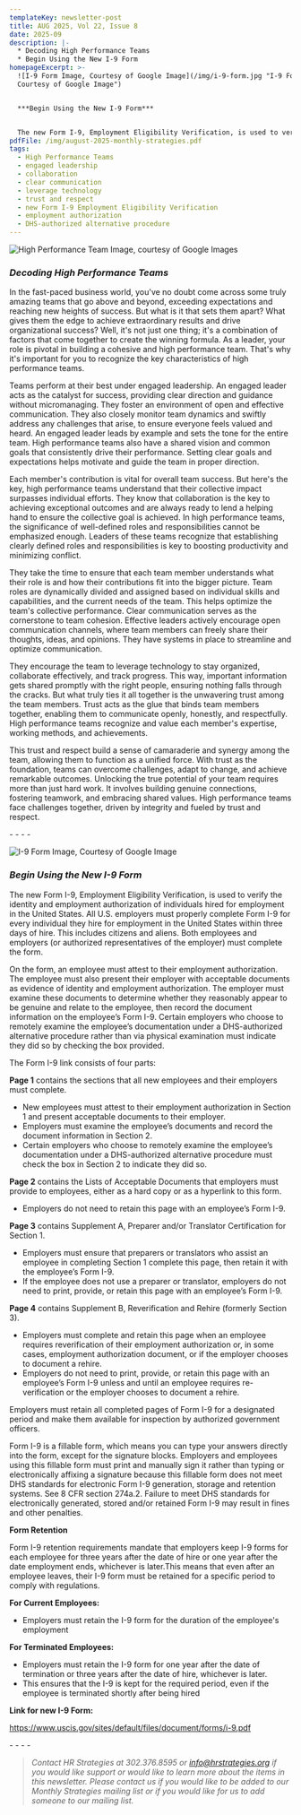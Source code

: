 ```yaml
---
templateKey: newsletter-post
title: AUG 2025, Vol 22, Issue 8
date: 2025-09
description: |-
  * Decoding High Performance Teams
  * Begin Using the New I-9 Form
homepageExcerpt: >-
  ![I-9 Form Image, Courtesy of Google Image](/img/i-9-form.jpg "I-9 Form Image,
  Courtesy of Google Image")


  ***Begin Using the New I-9 Form***


  The new Form I-9, Employment Eligibility Verification, is used to verify the identity and employment authorization of individuals hired for employment in the United States. All U.S. employers must properly complete Form I-9 for every individual they hire for employment in the United States within three days of hire. This includes citizens and aliens. Both employees and employers (or authorized representatives of the employer) must complete the form.
pdfFile: /img/august-2025-monthly-strategies.pdf
tags:
  - High Performance Teams
  - engaged leadership
  - collaboration
  - clear communication
  - leverage technology
  - trust and respect
  - new Form I-9 Employment Eligibility Verification
  - employment authorization
  - DHS-authorized alternative procedure
---
```

![High Performance Team Image, courtesy of Google Images](/img/high-performance-team.jpg "High Performance Team Image, courtesy of Google Images")

### ***Decoding High Performance Teams***

In the fast-paced business world, you've no doubt come across some truly amazing teams that go above and beyond, exceeding expectations and reaching new heights of success. But what is it that sets them apart? What gives them the edge to achieve extraordinary results and drive organizational success? Well, it's not just one thing; it's a combination of factors that come together to create the winning formula. As a leader, your role is pivotal in building a cohesive and high performance team. That's why it's important for you to recognize the key characteristics of high performance teams.

Teams perform at their best under engaged leadership. An engaged leader acts as the catalyst for success, providing clear direction and guidance without micromanaging. They foster an environment of open and effective communication. They also closely monitor team dynamics and swiftly address any challenges that arise, to ensure everyone feels valued and heard. An engaged leader leads by example and sets the tone for the entire team. High performance teams also have a shared vision and common goals that consistently drive their performance. Setting clear goals and expectations helps motivate and guide the team in proper direction.

Each member's contribution is vital for overall team success. But here's the key, high performance teams understand that their collective impact surpasses individual efforts. They know that collaboration is the key to achieving exceptional outcomes and are always ready to lend a helping hand to ensure the collective goal is achieved. In high performance teams, the significance of well-defined roles and responsibilities cannot be emphasized enough. Leaders of these teams recognize that establishing clearly defined roles and responsibilities is key to boosting productivity and minimizing conflict.

They take the time to ensure that each team member understands what their role is and how their contributions fit into the bigger picture. Team roles are dynamically divided and assigned based on individual skills and capabilities, and the current needs of the team. This helps optimize the team's collective performance. Clear communication serves as the cornerstone to team cohesion. Effective leaders actively encourage open communication channels, where team members can freely share their thoughts, ideas, and opinions. They have systems in place to streamline and optimize communication.

They encourage the team to leverage technology to stay organized, collaborate effectively, and track progress. This way, important information gets shared promptly with the right people, ensuring nothing falls through the cracks. But what truly ties it all together is the unwavering trust among the team members. Trust acts as the glue that binds team members together, enabling them to communicate openly, honestly, and respectfully. High performance teams recognize and value each member's expertise, working methods, and achievements.

This trust and respect build a sense of camaraderie and synergy among the team, allowing them to function as a unified force. With trust as the foundation, teams can overcome challenges, adapt to change, and achieve remarkable outcomes. Unlocking the true potential of your team requires more than just hard work. It involves building genuine connections, fostering teamwork, and embracing shared values. High performance teams face challenges together, driven by integrity and fueled by trust and respect.

\-﻿ - - -

![I-9 Form Image, Courtesy of Google Image](/img/i-9-form.jpg "I-9 Form Image, Courtesy of Google Image")

### ***Begin Using the New I-9 Form***

The new Form I-9, Employment Eligibility Verification, is used to verify the identity and employment authorization of individuals hired for employment in the United States. All U.S. employers must properly complete Form I-9 for every individual they hire for employment in the United States within three days of hire. This includes citizens and aliens. Both employees and employers (or authorized representatives of the employer) must complete the form.

On the form, an employee must attest to their employment authorization. The employee must also present their employer with acceptable documents as evidence of identity and employment authorization. The employer must examine these documents to determine whether they reasonably appear to be genuine and relate to the employee, then record the document information on the employee’s Form I-9. Certain employers who choose to remotely examine the employee’s documentation under a DHS-authorized alternative procedure rather than via physical examination must indicate they did so by checking the box provided.

The Form I-9 link consists of four parts:

**Page 1** contains the sections that all new employees and their employers must complete.

* New employees must attest to their employment authorization in Section 1 and present acceptable documents to their employer.
* Employers must examine the employee’s documents and record the document information in Section 2.
* Certain employers who choose to remotely examine the employee’s documentation under a DHS-authorized alternative procedure must check the box in Section 2 to indicate they did so.

**Page 2** contains the Lists of Acceptable Documents that employers must provide to employees, either as a hard copy or as a hyperlink to this form.

* Employers do not need to retain this page with an employee’s Form I-9.

**Page 3** contains Supplement A, Preparer and/or Translator Certification for Section 1.

* Employers must ensure that preparers or translators who assist an employee in completing Section 1 complete this page, then retain it with the employee’s Form I-9.
* If the employee does not use a preparer or translator, employers do not need to print, provide, or retain this page with an employee’s Form I-9.

**Page 4** contains Supplement B, Reverification and Rehire (formerly Section 3).

* Employers must complete and retain this page when an employee requires reverification of their employment authorization or, in some cases, employment authorization document, or if the employer chooses to document a rehire.
* Employers do not need to print, provide, or retain this page with an employee’s Form I-9 unless and until an employee requires re-verification or the employer chooses to document a rehire.

Employers must retain all completed pages of Form I-9 for a designated period and make them available for inspection by authorized government officers.

Form I-9 is a fillable form, which means you can type your answers directly into the form, except for the signature blocks. Employers and employees using this fillable form must print and manually sign it rather than typing or electronically affixing a signature because this fillable form does not meet DHS standards for electronic Form I-9 generation, storage and retention systems. See 8 CFR section 274a.2. Failure to meet DHS standards for electronically generated, stored and/or retained Form I-9 may result in fines and other penalties.

**Form Retention**

Form I-9 retention requirements mandate that employers keep I-9 forms for each employee for three years after the date of hire or one year after the date employment ends, whichever is later.This means that even after an employee leaves, their I-9 form must be retained for a specific period to comply with regulations.

**For Current Employees:**

* Employers must retain the I-9 form for the duration of the employee's employment

**For Terminated Employees:**

* Employers must retain the I-9 form for one year after the date of termination or three years after the date of hire, whichever is later.
* This ensures that the I-9 is kept for the required period, even if the employee is terminated shortly after being hired

**Link for new I-9 Form:**

<https://www.uscis.gov/sites/default/files/document/forms/i-9.pdf>

\-﻿ - - -

> *Contact HR Strategies at 302.376.8595 or [info@hrstrategies.org](info@hrstrategies.org) if you would like support or would like to learn more about the items in this newsletter. Please contact us if you would like to be added to our Monthly Strategies mailing list or if you would like for us to add someone to our mailing list.*